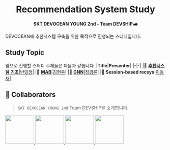 <div align="center">

# Recommendation System Study

**SKT DEVOCEAN YOUNG 2nd - Team DEVSHIP🛥**

</div>

DEVOCEAN에 추천시스템 구축을 위한 목적으로 진행되는 스터디입니다.

## Study Topic
앞으로 진행할 스터디 주제들은 다음과 같습니다.
|**Title**|**Presenter**|
|-|-|
|🌊 [**추천시스템 기초**](recsys-basic/recsys-basic.md)|[반민정](https://github.com/dododadadada)|
|🌊 [**MAB**](MAB/MAB.md)|[김현우](https://github.com/hyunnwoo)|
|🌊 [**GNN**](GNN/GNN.md)|[정경륜](https://github.com/ryuni-dev)|
|🌊 **Session-based recsys**|[이동재](https://github.com/syrius527)|


## 🐳 Collaborators

> `SKT DEVOCEAN YOUNG 2nd` Team DEVSHIP을 소개합니다.

<p>
    <a href="https://github.com/hyunnwoo">
        <img src="https://avatars.githubusercontent.com/u/132445323?v=4" width="90">
    </a>
    <a href="https://github.com/dododadadada">
        <img src="https://avatars.githubusercontent.com/u/98035735?v=4" width="90">
    </a>
    <a href="https://github.com/syrius527">
        <img src="https://avatars.githubusercontent.com/u/83915027?v=4" width="90">
    </a>
    <a href="https://github.com/ryuni-dev">
        <img src="https://avatars.githubusercontent.com/u/76591700?v=4" width="90">
    </a>
</p>